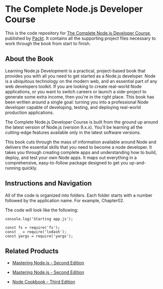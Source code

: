 # The Complete Node.js Developer Course
This is the code repository for [The Complete Node.js Developer Course](https://www.packtpub.com/web-development/complete-nodejs-developer-course?utm_source=github&utm_medium=repository&utm_campaign=9781788395540), published by [Packt](https://www.packtpub.com/?utm_source=github). It contains all the supporting project files necessary to work through the book from start to finish.
## About the Book
Learning Node.js Development is a practical, project-based book that provides you with all you need to get started as a Node.js developer. Node is a ubiquitous technology on the modern web, and an essential part of any web developers toolkit. If you are looking to create real-world Node applications, or you want to switch careers or launch a side-project to generate some extra income, then you're in the right place. This book has been written around a single goal: turning you into a professional Node developer capable of developing, testing, and deploying real-world production applications.

The Complete Node.js Developer Course is built from the ground up around the latest version of Node.js (version 9.x.x). You'll be learning all the cutting-edge features available only in the latest software versions. 

This book cuts through the mass of information available around Node and delivers the essential skills that you need to become a node developer. It takes you through creating complete apps and understanding how to build, deploy, and test your own Node apps. It maps out everything in a comprehensive, easy-to-follow package designed to get you up-and-running quickly.
## Instructions and Navigation
All of the code is organized into folders. Each folder starts with a number followed by the application name. For example, Chapter02.



The code will look like the following:
```
console.log('Starting app.js');

const fs = require('fs');
const _ = require('lodash');
const yargs = require('yargs');
```


## Related Products
* [Mastering Node.js - Second Edition](https://www.packtpub.com/web-development/mastering-nodejs-second-edition?utm_source=github&utm_medium=repository&utm_campaign=9781785888960)

* [Mastering Node.js - Second Edition](https://www.packtpub.com/web-development/mastering-nodejs-second-edition?utm_source=github&utm_medium=repository&utm_campaign=9781785888960)

* [Node Cookbook - Third Edition](https://www.packtpub.com/web-development/node-cookbook-third-edition?utm_source=github&utm_medium=repository&utm_campaign=9781785880087)

